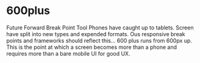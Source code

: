 # 600plus
Future Forward Break Point Tool
Phones have caught up to tablets. Screen have split into new types and expended formats. Ous responsive break points and frameworks should reflect this...
600 plus runs from 600px up. This is the point at which a screen becomes more than a phone and requires more than a bare mobile UI for good UX. 
